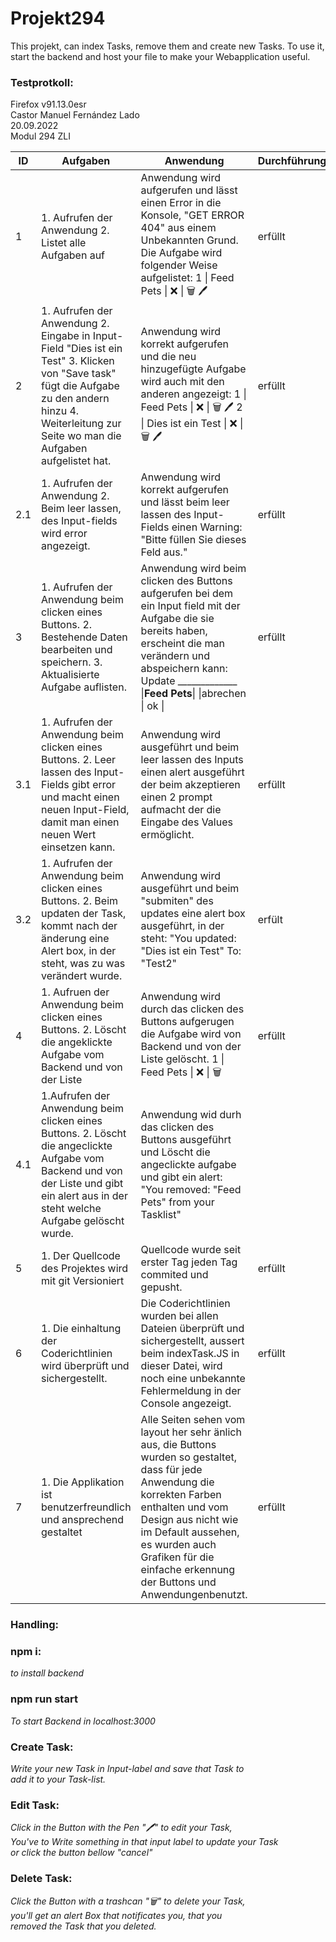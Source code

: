 # Projekt294
This projekt, can index Tasks, remove them and create new Tasks.
To use it, start the backend and host your file to make your Webapplication useful.

### __Testprotkoll:__<br>
Firefox v91.13.0esr<br>
Castor Manuel Fernández Lado<br>
20.09.2022<br> 
Modul 294 ZLI 

| ID  | Aufgaben                                                                                                                                                                                                   | Anwendung                                                                                                                                                                                                                                                                           | Durchführung |
|-----|------------------------------------------------------------------------------------------------------------------------------------------------------------------------------------------------------------|-------------------------------------------------------------------------------------------------------------------------------------------------------------------------------------------------------------------------------------------------------------------------------------|--------------|
| 1   | 1. Aufrufen der Anwendung 2. Listet alle Aufgaben auf                                                                                                                                                      | Anwendung wird aufgerufen und lässt einen Error  in die Konsole, "GET ERROR 404" aus einem Unbekannten Grund.  Die Aufgabe wird folgender Weise aufgelistet:  1 \| Feed Pets \| ❌ \| 🗑️ 🖊️                                                                                            | erfüllt      |
| 2   | 1. Aufrufen der Anwendung 2. Eingabe in Input-Field  "Dies ist ein Test" 3. Klicken von "Save task"  fügt die Aufgabe zu den andern hinzu 4. Weiterleitung zur Seite wo man die  Aufgaben aufgelistet hat. | Anwendung wird korrekt aufgerufen und die neu hinzugefügte Aufgabe wird auch mit den anderen angezeigt:  1 \| Feed Pets \| ❌ \| 🗑️ 🖊️ 2 \| Dies ist ein Test \| ❌ \| 🗑️ 🖊️                                                                                                              | erfüllt      |
| 2.1 | 1. Aufrufen der Anwendung 2. Beim leer lassen, des Input-fields wird error angezeigt.                                                                                                                      | Anwendung wird korrekt aufgerufen und lässt beim leer lassen des Input-Fields einen Warning:  "Bitte füllen Sie dieses Feld aus."                                                                                                                                                   | erfüllt      |
| 3   | 1. Aufrufen der Anwendung beim clicken eines Buttons.  2. Bestehende Daten bearbeiten und speichern. 3. Aktualisierte Aufgabe auflisten.                                                                   | Anwendung wird beim clicken des Buttons aufgerufen bei dem ein Input field mit der Aufgabe die sie bereits  haben, erscheint die man verändern und abspeichern kann:  Update  _____________ \|__Feed Pets__\| \|abrechen  \| ok \|                                                  | erfüllt      |
| 3.1 | 1. Aufrufen der Anwendung beim clicken eines Buttons.  2. Leer lassen des Input-Fields gibt error und macht einen neuen Input-Field, damit  man einen neuen Wert einsetzen kann.                           | Anwendung wird ausgeführt und beim leer lassen des  Inputs einen alert ausgeführt der beim akzeptieren einen 2 prompt aufmacht der die Eingabe des Values ermöglicht.                                                                                                               | erfüllt      |
| 3.2 | 1. Aufrufen der Anwendung beim clicken eines Buttons.  2. Beim updaten der Task, kommt nach der änderung eine Alert box, in der steht, was zu was verändert wurde.                                         | Anwendung wird ausgeführt und beim "submiten" des updates eine alert box ausgeführt, in der steht: "You updated: "Dies ist ein Test" To: "Test2"                                                                                                                                     | erfült       |
| 4   | 1. Aufruen der Anwendung beim clicken eines Buttons.   2. Löscht die angeklickte Aufgabe vom Backend und von der Liste                                                                                     | Anwendung wird durch das clicken des Buttons aufgerugen die Aufgabe wird von Backend und von der Liste gelöscht.  1 \| Feed Pets \| ❌ \| 🗑️                                                                                                                                          | erfüllt      |
| 4.1 | 1.Aufrufen der Anwendung beim clicken eines Buttons. 2. Löscht die angeclickte Aufgabe vom Backend und von der Liste und gibt ein alert aus in der steht welche Aufgabe gelöscht wurde.                    | Anwendung wid durh das clicken des Buttons ausgeführt und Löscht die angeclickte aufgabe und gibt ein alert: "You removed: "Feed Pets" from your Tasklist"                                                                                                                          |              |
| 5   | 1. Der Quellcode des Projektes wird mit git Versioniert                                                                                                                                                    | Quellcode wurde seit erster Tag jeden Tag commited und gepusht.                                                                                                                                                                                                                     | erfüllt      |
| 6   | 1. Die einhaltung der Coderichtlinien wird überprüft und sichergestellt.                                                                                                                                   | Die Coderichtlinien wurden bei allen Dateien überprüft und sichergestellt, aussert beim indexTask.JS in dieser Datei, wird noch eine unbekannte Fehlermeldung in der Console angezeigt.                                                                                             | erfüllt      |
| 7   | 1. Die Applikation ist benutzerfreundlich und ansprechend gestaltet                                                                                                                                        | Alle Seiten sehen vom layout her sehr änlich aus, die Buttons wurden so gestaltet, dass für jede Anwendung die korrekten Farben enthalten und vom Design aus nicht wie im Default aussehen,  es wurden auch Grafiken für die einfache erkennung der Buttons und Anwendungenbenutzt. | erfüllt      |





### __Handling:__

### npm i:

*to install backend*

### npm run start

*To start Backend in localhost:3000*

### Create Task:

*Write your new Task in Input-label and save that Task to<br>
add it to your Task-list.*

### Edit Task:

*Click in the Button with the Pen "🖊" to edit your Task,<br>
You've to Write something in that input label to update your Task<br>
or click the button bellow "cancel"*

### Delete Task:

*Click the Button with a trashcan "🗑️" to delete your Task,<br>
you'll get an alert Box that notificates you, that you<br>
removed the Task that you deleted.*